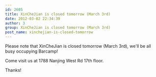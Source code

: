 ```yaml
---
id: 2605
title: XinCheJian is closed tomorrow (March 3rd)
date: 2012-03-02 22:34:39
author: 3
group: XinCheJian is closed tomorrow (March 3rd)
post_name: xinchejian-is-closed-tomorrow
---
```


Please note that XinCheJian is closed tomorrow (March 3rd), we'll be all busy occupying Barcamp!

Come visit us at 1788 Nanjing West Rd 17th floor.

Thanks!
